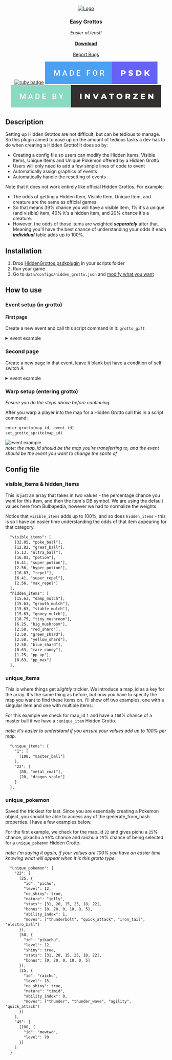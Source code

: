 
<!-- PROJECT LOGO -->
<br />
<div align="center">
  <a href="https://github.com/invatorzen/PSDKPlugins">
    <img src="https://i.imgur.com/Q3LOc4v.png" alt="Logo" width="240" height="240">
  </a>

  <h3 align="center">Easy Grottos</h3>

  <p align="center">
    <i>Easier at least!</i>
    <br /> <br />
    <a href="https://github.com/invatorzen/Invatorzens_PSDKPlugins/raw/refs/heads/main/plugins/Easy_Grottos/Easy_Grottos.psdkplug"><strong>Download</strong></a>
    <br />
    <br />
    <a href="https://github.com/invatorzen/InvatorzenPSDKPlugins/issues">Report Bugs</a>
      
  [![ruby badge](https://forthebadge.com/images/badges/made-with-ruby.svg)](https://forthebadge.com)
  [![psdk badge](/svgs/made_for_psdk.svg)](https://gitlab.com/pokemonsdk/pokemonsdk)
  [![invatorzen badge](/svgs/made_by_invatorzen.svg)](https://github.com/invatorzen/Invatorzens_PSDKPlugins/tree/main)
  </p>
</div>

## Description
Setting up Hidden Grottos are not difficult, but can be tedious to manage. So this plugin aimed to ease up on the amount of tedious tasks a dev has to do when creating a Hidden Grotto! It does so by:
* Creating a config file so users can modify the Hidden Items, Visible Items, Unique Items and Unique Pokemon offered by a Hidden Grotto
* Users will only need to add a few simple lines of code to event
* Automatically assign graphics of events
* Automatically handle the resetting of events

Note that it does not work entirely like official Hidden Grottos. For example:
* The odds of getting a Hidden Item, Visible Item, Unique Item, and creature are the same as official games.
* So that means 39% chance you will have a visible item, 1% it's a unique (and visible) item, 40% it's a hidden item, and 20% chance it's a creature.
* However, the odds of those items are weighted ***separately*** after that. Meaning you'll have the best chance of understanding your odds if each ***individual*** table adds up to 100%.


## Installation
1. Drop <a href="https://github.com/invatorzen/Invatorzens_PSDKPlugins/raw/refs/heads/main/plugins/Easy_Grottos/Easy_Grottos.psdkplug">HiddenGrottos.psdkplugin</a> in your scripts folder<br>
2. Run your game<br>
3. Go to ``data/configs/hidden_grotto.json`` and [modify what you want](https://github.com/invatorzen/Invatorzens_PSDKPlugins/blob/main/plugins/Easy_Grottos/README.md#config-file)

## How to use
### Event setup (in grotto)
#### First page
Create a new event and call this script command in it: ``grotto_gift``<br>
<details>
<summary>event example</summary>

![event example](https://i.imgur.com/JqPyxXr.png)<br>
</details>

### Second page 
Create a new page in that event, leave it blank but have a condition of self switch A
<details>
<summary>event example</summary>

![event example](https://i.imgur.com/Et0Lb4x.png)<br>
</details>

### Warp setup (entering grotto)
*Ensure you do the steps above before continuing.*

After you warp a player into the map for a Hidden Grotto call this in a script command:
````
enter_grotto(map_id, event_id)
set_grotto_sprite(map_id)
````
![event example](https://i.imgur.com/xFNwR4p.png)<br>
*note: the map_id should be the map you're transferring to, and the event should be the event you want to change the sprite of*
## Config file
### visible_items & hidden_items
This is just an array that takes in two values - the percentage chance you want for this item, and then the item's DB symbol. We are using the default values here from Bulbapedia, however we had to normalize the weights. 

Notice that ``visible_items`` adds up to 100%, and so does ``hidden_items`` - this is so I have an easier time understanding the odds of that item appearing for that category.

````
  "visible_items": [
    [32.05, "poke_ball"],
    [12.82, "great_ball"],
    [5.13, "ultra_ball"],
    [16.03, "potion"],
    [6.41, "super_potion"],
    [2.56, "hyper_potion"],
    [16.03, "repel"],
    [6.41, "super_repel"],
    [2.56, "max_repel"]
  ],
  "hidden_items": [
    [15.63, "damp_mulch"],
    [15.63, "growth_mulch"],
    [15.63, "stable_mulch"],
    [15.63, "gooey_mulch"],
    [18.75, "tiny_mushroom"],
    [6.25, "big_mushroom"],
    [2.50, "red_shard"],
    [2.50, "green_shard"],
    [2.50, "yellow_shard"],
    [2.50, "blue_shard"],
    [0.63, "rare_candy"],
    [1.25, "pp_up"],
    [0.63, "pp_max"]
  ],
````
### unique_items
This is where things get *slightly* trickier. We introduce a map_id as a key for the array. It's the same thing as before, but now you have to specify the map you want to find these items on. I'll show off two examples, one with a singular item and one with multiple items:

For this example we check for map_id ``1`` and have a ``100``% chance of a master ball if we have a ``:unique_item`` Hidden Grotto.

*note: it's easier to understand if you ensure your values add up to 100% per map.*<br>
````
  "unique_items": {
    "1": [
      [100, "master_ball"]
    ],
    "22": [
      [80, "metal_coat"],
      [20, "dragon_scale"]
    ]
  },
````

### unique_pokemon
Saved the trickiest for last. Since you are essentially creating a Pokemon object, you should be able to access any of the generate_from_hash properties. I have a few examples below.

For the first example, we check for the map_id ``22`` and gives pichu a ``25``% chance, pikachu a ``50``% chance and raichu a ``25``% chance of being selected for a ``unique_pokemon`` Hidden Grotto.

*note: I'm saying it again, if your values are 100% you have an easier time knowing what will appear when it is this grotto type.<br>*

````
  "unique_pokemon": {
    "22": [
      [25, {
        "id": "pichu",
        "level": 12,
        "no_shiny": true,
        "nature": "jolly",
        "stats": [31, 20, 15, 25, 18, 22],
        "bonus": [0, 20, 0, 10, 0, 5],
        "ability_index": 1,
        "moves": ["thunderbolt", "quick_attack", "iron_tail", "electro_ball"]
      }],
      [50, {
        "id": "pikachu",
        "level": 12,
        "shiny": true,
        "stats": [31, 20, 15, 25, 18, 22],
        "bonus": [0, 20, 0, 10, 0, 5]
      }],
      [25, {
        "id": "raichu",
        "level": 15,
        "no_shiny": true,
        "nature": "timid",
        "ability_index": 0,
        "moves": ["thunder", "thunder_wave", "agility", "quick_attack"]
      }]
    ],
    "45": [
      [100, {
        "id": "mewtwo",
        "level": 70
      }]
    ]
  }
````